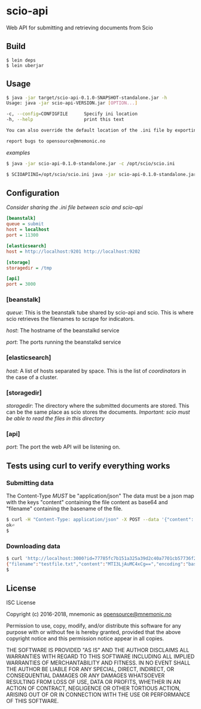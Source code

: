 # scio-api

Web API for submitting and retrieving documents from Scio

## Build

```
$ lein deps
$ lein uberjar
```

## Usage

```bash
$ java -jar target/scio-api-0.1.0-SNAPSHOT-standalone.jar -h
Usage: java -jar scio-api-VERSION.jar [OPTION...]

-c, --config=CONFIGFILE      Specify ini location
-h, --help                   print this text

You can also override the default location of the .ini file by exporting the SCIOAPIINI environment variable.

report bugs to opensource@mnemonic.no
```

*examples*
```bash
$ java -jar scio-api-0.1.0-standalone.jar -c /opt/scio/scio.ini
```

```bash
$ SCIOAPIINI=/opt/scio/scio.ini java -jar scio-api-0.1.0-standalone.jar
```

## Configuration

*Consider sharing the .ini file between scio and scio-api*

```ini
[beanstalk]
queue = submit
host = localhost
port = 11300

[elasticsearch]
host = http://localhost:9201 http://localhost:9202

[storage]
storagedir = /tmp

[api]
port = 3000
```

### [beanstalk]

*queue*: This is the beanstalk tube shared by scio-api and scio. This is where scio retrieves the filenames
to scrape for indicators.

*host*: The hostname of the beanstalkd service

*port*: The ports running the beanstalkd service

### [elasticsearch]
*host*: A list of hosts separated by space. This is the list of *coordinators* in the case of a cluster.

### [storagedir]

*storagedir*: The directory where the submitted documents are stored. This can be the same place as scio stores the documents. *Important: scio must be able to read the files in this directory*

### [api]
*port*: The port the web API will be listening on.

## Tests using curl to verify everything works

### Submitting data

The Content-Type *MUST* be "application/json"
The data must be a json map with the keys "content" containing the file content as base64 and "filename" containing the basename of the file.

```bash
$ curl -H "Content-Type: application/json" -X POST --data '{"content": "MTI3LjAuMC4xCg==", "filename": "testfile.txt"}' http://localhost:3000/submit
ok⏎
$
```

### Downloading data

```bash
$ curl 'http://localhost:3000?id=77785fc7b151a325a39d2c40a7701cb57736f2ce34b7edbef4e538f42c1509d3'
{"filename":"testfile.txt","content":"MTI3LjAuMC4xCg==","encoding":"base64"}
$
```

## License

ISC License

Copyright (c) 2016-2018, mnemonic as <opensource@mnemonic.no>

Permission to use, copy, modify, and/or distribute this software for any
purpose with or without fee is hereby granted, provided that the above
copyright notice and this permission notice appear in all copies.

THE SOFTWARE IS PROVIDED "AS IS" AND THE AUTHOR DISCLAIMS ALL WARRANTIES WITH
REGARD TO THIS SOFTWARE INCLUDING ALL IMPLIED WARRANTIES OF MERCHANTABILITY
AND FITNESS. IN NO EVENT SHALL THE AUTHOR BE LIABLE FOR ANY SPECIAL, DIRECT,
INDIRECT, OR CONSEQUENTIAL DAMAGES OR ANY DAMAGES WHATSOEVER RESULTING FROM
LOSS OF USE, DATA OR PROFITS, WHETHER IN AN ACTION OF CONTRACT, NEGLIGENCE
OR OTHER TORTIOUS ACTION, ARISING OUT OF OR IN CONNECTION WITH THE USE OR
PERFORMANCE OF THIS SOFTWARE.

